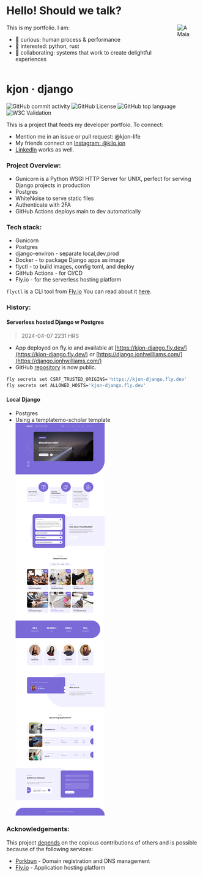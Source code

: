 

# Hello! Should we talk?

<div style="display:flex; align-items:flex-start;">
  <div>
    This is my portfolio. I am:
    <ul>
      <li>👀 curious: human process & performance</li>
      <li>🌱 interested: python, rust</li>
      <li>💞️ collaborating: systems that work to create delightful experiences</li>
    </ul>
  </div>
  <img src="https://user-images.githubusercontent.com/76539355/214731371-78cb7bcb-996d-4108-9872-7af758ed5647.png" alt="A Maia" style="margin-left:1rem;">
</div>


# kjon &middot; django  
 
 ![GitHub commit activity](https://img.shields.io/github/commit-activity/y/kjon-life/kjon_django) 
 ![GitHub License](https://img.shields.io/github/license/kjon-life/kjon_django)
 ![GitHub top language](https://img.shields.io/github/languages/top/kjon-life/kjon_django)
 ![W3C Validation](https://img.shields.io/w3c-validation/html?targetUrl=https%3A%2F%2Fkjon.life) 
 
This is a project that feeds my developer portfoio. To connect:  
- Mention me in an issue or pull request: @kjon-life  
- My friends connect on [Instagram: @kilo.jon](https://www.instagram.com/kilo.jon/)   
- [LinkedIn](https://www.linkedin.com/in/jonhwilliams) works as well.


### Project Overview:
* Gunicorn is a Python WSGI HTTP Server for UNIX, perfect for serving Django projects in production
* Postgres
* WhiteNoise to serve static files
* Authenticate with 2FA
* GitHub Actions deploys main to dev automatically

### Tech stack:
* Gunicorn
* Postgres
* django-environ - separate local,dev,prod
* Docker - to package Django apps as image
* flyctl - to build images, config toml, and deploy
* GitHub Actions - for CI/CD
* Fly.io - for the serverless hosting platform

```flyctl``` is a CLI tool from [Fly.io](http://fly.io)
You can read about it [here](https://fly.io/docs/hands-on/).

### History:  
#### Serverless hosted Django w Postgres
> 2024-04-07 2231  HRS 
* App deployed on fly.io and available at [https://kjon-django.fly.dev/](https://kjon-django.fly.dev/) or [https://django.jonhwilliams.com/](https://django.jonhwilliams.com/)  
* GitHub [repository](https://github.com/kjon-life/kjon_django) is now public. 
```bash
fly secrets set CSRF_TRUSTED_ORIGINS='https://kjon-django.fly.dev'
fly secrets set ALLOWED_HOSTS='kjon-django.fly.dev'
```

#### Local Django
* Postgres
* Using a templatemo-scholar template
![](hello/static/images/iterations/2024-04-06-23-28-17.png)

### Acknowledgements:

This project [depends](https://github.com/kjon-life/kjon-life/network/dependencies) on the copious contributions of others and is possible because of the following services:

- [Porkbun](https://porkbun.com/) - Domain registration and DNS management
- [Fly.io](https://fly.io/) - Application hosting platform
